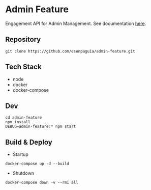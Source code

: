 # Admin Feature
  Engagement API for Admin Management. 
  See documentation [here](doc/admin-features.yaml).
## Repository
```
git clone https://github.com/esonpaguia/admin-feature.git
```

## Tech Stack
- node
- docker
- docker-compose

## Dev
```
cd admin-feature
npm install
DEBUG=admin-feature:* npm start
```

## Build & Deploy
- Startup
```
docker-compose up -d --build
```
- Shutdown
```
docker-compose down -v --rmi all
```